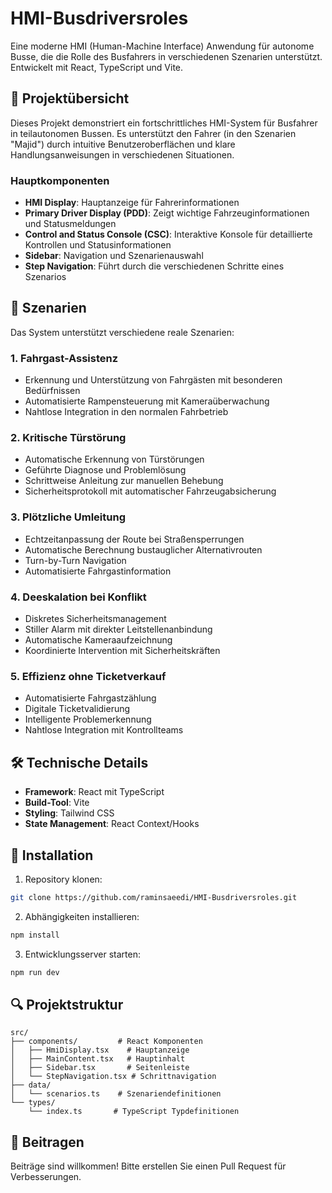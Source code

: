 # HMI-Busdriversroles

Eine moderne HMI (Human-Machine Interface) Anwendung für autonome Busse, die die Rolle des Busfahrers in verschiedenen Szenarien unterstützt. Entwickelt mit React, TypeScript und Vite.

## 🚌 Projektübersicht

Dieses Projekt demonstriert ein fortschrittliches HMI-System für Busfahrer in teilautonomen Bussen. Es unterstützt den Fahrer (in den Szenarien "Majid") durch intuitive Benutzeroberflächen und klare Handlungsanweisungen in verschiedenen Situationen.

### Hauptkomponenten

- **HMI Display**: Hauptanzeige für Fahrerinformationen
- **Primary Driver Display (PDD)**: Zeigt wichtige Fahrzeuginformationen und Statusmeldungen
- **Control and Status Console (CSC)**: Interaktive Konsole für detaillierte Kontrollen und Statusinformationen
- **Sidebar**: Navigation und Szenarienauswahl
- **Step Navigation**: Führt durch die verschiedenen Schritte eines Szenarios

## 📱 Szenarien

Das System unterstützt verschiedene reale Szenarien:

### 1. Fahrgast-Assistenz
- Erkennung und Unterstützung von Fahrgästen mit besonderen Bedürfnissen
- Automatisierte Rampensteuerung mit Kameraüberwachung
- Nahtlose Integration in den normalen Fahrbetrieb

### 2. Kritische Türstörung
- Automatische Erkennung von Türstörungen
- Geführte Diagnose und Problemlösung
- Schrittweise Anleitung zur manuellen Behebung
- Sicherheitsprotokoll mit automatischer Fahrzeugabsicherung

### 3. Plötzliche Umleitung
- Echtzeitanpassung der Route bei Straßensperrungen
- Automatische Berechnung bustauglicher Alternativrouten
- Turn-by-Turn Navigation
- Automatisierte Fahrgastinformation

### 4. Deeskalation bei Konflikt
- Diskretes Sicherheitsmanagement
- Stiller Alarm mit direkter Leitstellenanbindung
- Automatische Kameraaufzeichnung
- Koordinierte Intervention mit Sicherheitskräften

### 5. Effizienz ohne Ticketverkauf
- Automatisierte Fahrgastzählung
- Digitale Ticketvalidierung
- Intelligente Problemerkennung
- Nahtlose Integration mit Kontrollteams

## 🛠 Technische Details

- **Framework**: React mit TypeScript
- **Build-Tool**: Vite
- **Styling**: Tailwind CSS
- **State Management**: React Context/Hooks

## 🚀 Installation

1. Repository klonen:
```bash
git clone https://github.com/raminsaeedi/HMI-Busdriversroles.git
```

2. Abhängigkeiten installieren:
```bash
npm install
```

3. Entwicklungsserver starten:
```bash
npm run dev
```

## 🔍 Projektstruktur

```
src/
├── components/         # React Komponenten
│   ├── HmiDisplay.tsx    # Hauptanzeige
│   ├── MainContent.tsx   # Hauptinhalt
│   ├── Sidebar.tsx       # Seitenleiste
│   └── StepNavigation.tsx # Schrittnavigation
├── data/
│   └── scenarios.ts    # Szenariendefinitionen
└── types/
    └── index.ts       # TypeScript Typdefinitionen
```

## 👥 Beitragen

Beiträge sind willkommen! Bitte erstellen Sie einen Pull Request für Verbesserungen.
